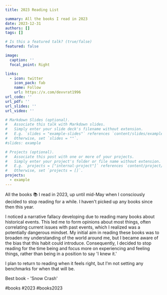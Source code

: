 ```yaml
---
title: 2023 Reading List

summary: All the books I read in 2023
date: 2023-12-31
authors: []
tags: []

# Is this a featured talk? (true/false)
featured: false

image:
  caption: ''
  focal_point: Right

links:
  - icon: twitter
    icon_pack: fab
    name: Follow
    url: https://x.com/devvrat1996
url_code: ''
url_pdf: ''
url_slides: ''
url_video: ''

# Markdown Slides (optional).
#   Associate this talk with Markdown slides.
#   Simply enter your slide deck's filename without extension.
#   E.g. `slides = "example-slides"` references `content/slides/example-slides.md`.
#   Otherwise, set `slides = ""`.
#slides: example

# Projects (optional).
#   Associate this post with one or more of your projects.
#   Simply enter your project's folder or file name without extension.
#   E.g. `projects = ["internal-project"]` references `content/project/deep-learning/index.md`.
#   Otherwise, set `projects = []`.
projects:
  - example
---
```


All the books 📚 I read in 2023, up until mid-May when I consciously decided to stop reading for a while. I haven't picked up any books since then this year.

I noticed a narrative fallacy developing due to reading many books about historical events. This led me to form opinions about most things, often correlating current issues with past events, which I realized was a potentially dangerous mindset. My initial aim in reading these books was to broaden my understanding of the world around me, but I became aware of the bias that this habit could introduce. Consequently, I decided to stop reading for the time being and focus more on experiencing and feeling things, rather than being in a position to say 'I knew it.'

I plan to return to reading when it feels right, but I'm not setting any benchmarks for when that will be.

Best book - 'Snow Crash'

#books #2023 #books2023